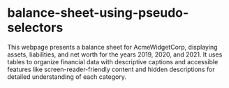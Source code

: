 # balance-sheet-using-pseudo-selectors
This webpage presents a balance sheet for AcmeWidgetCorp, displaying assets, liabilities, and net worth for the years 2019, 2020, and 2021. It uses tables to organize financial data with descriptive captions and accessible features like screen-reader-friendly content and hidden descriptions for detailed understanding of each category.
